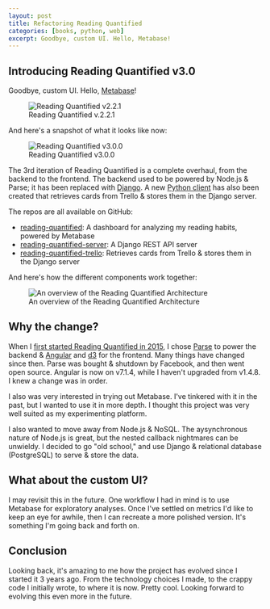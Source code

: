 ```yaml
---
layout: post
title: Refactoring Reading Quantified
categories: [books, python, web]
excerpt: Goodbye, custom UI. Hello, Metabase!
---
```


## Introducing Reading Quantified v3.0

Goodbye, custom UI. Hello, [Metabase](https://www.metabase.com/)!

<figure class="figure">
  <img class="figure-img img-fluid border rounded" src="https://media.githubusercontent.com/media/estherjk/estherjk.github.io/master/assets/img/reading-quantified/reading-quantified-v2.2.1.png" alt="Reading Quantified v2.2.1">
  <figcaption class="figure-caption text-center">Reading Quantified v.2.2.1</figcaption>
</figure>

And here's a snapshot of what it looks like now:

<figure class="figure">
  <img class="figure-img img-fluid border rounded" src="https://media.githubusercontent.com/media/estherjk/estherjk.github.io/master/assets/img/reading-quantified/reading-quantified-v3.0.0.png" alt="Reading Quantified v3.0.0">
  <figcaption class="figure-caption text-center">Reading Quantified v3.0.0</figcaption>
</figure>

The 3rd iteration of Reading Quantified is a complete overhaul, from the backend to the frontend. The backend used to be powered by Node.js & Parse; it has been replaced with [Django](https://github.com/estherjk/reading-quantified-server). A new [Python client](https://github.com/estherjk/reading-quantified-trello) has also been created that retrieves cards from Trello & stores them in the Django server.

The repos are all available on GitHub:

* [reading-quantified](https://github.com/estherjk/reading-quantified): A dashboard for analyzing my reading habits, powered by Metabase
* [reading-quantified-server](https://github.com/estherjk/reading-quantified-server): A Django REST API server
* [reading-quantified-trello](https://github.com/estherjk/reading-quantified-trello): Retrieves cards from Trello & stores them in the Django server

And here's how the different components work together:

<figure class="figure">
  <img class="figure-img img-fluid border rounded" src="https://media.githubusercontent.com/media/estherjk/estherjk.github.io/master/assets/img/reading-quantified/reading-quantified-architecture-overview.png" alt="An overview of the Reading Quantified Architecture">
  <figcaption class="figure-caption text-center">An overview of the Reading Quantified Architecture</figcaption>
</figure>

## Why the change?

When I [first started Reading Quantified in 2015](/blog/2015/11/24/introducing-reading-quantified/), I chose [Parse](https://parseplatform.org/) to power the backend & [Angular](https://angular.io/) and [d3](https://d3js.org/) for the frontend. Many things have changed since then. Parse was bought & shutdown by Facebook, and then went open source. Angular is now on v7.1.4, while I haven't upgraded from v1.4.8. I knew a change was in order.

I also was very interested in trying out Metabase. I've tinkered with it in the past, but I wanted to use it in more depth. I thought this project was very well suited as my experimenting platform.

I also wanted to move away from Node.js & NoSQL. The aysynchronous nature of Node.js is great, but the nested callback nightmares can be unwieldy. I decided to go "old school," and use Django & relational database (PostgreSQL) to serve & store the data.

## What about the custom UI?

I may revisit this in the future. One workflow I had in mind is to use Metabase for exploratory analyses. Once I've settled on metrics I'd like to keep an eye for awhile, then I can recreate a more polished version. It's something I'm going back and forth on.

## Conclusion

Looking back, it's amazing to me how the project has evolved since I started it 3 years ago. From the technology choices I made, to the crappy code I initially wrote, to where it is now. Pretty cool. Looking forward to evolving this even more in the future.